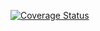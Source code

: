 [![Coverage Status](https://coveralls.io/repos/github/GabrielaSaboia/calculator_js/badge.svg?branch=main)](https://coveralls.io/github/GabrielaSaboia/calculator_js?branch=main)
